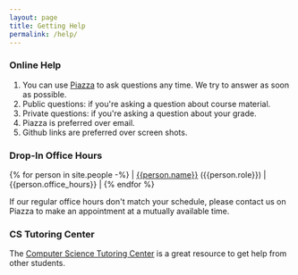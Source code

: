```yaml
---
layout: page
title: Getting Help
permalink: /help/
---
```


### Online Help
1. You can use [Piazza](https://www.cs.usfca.edu) to ask questions any time. We try to answer as soon as possible.
1. Public questions: if you're asking a question about course material.
1. Private questions: if you're asking a question about your grade.
1. Piazza is preferred over email.
1. Github links are preferred over screen shots.

### Drop-In Office Hours

{% for person in site.people -%}
| [{{person.name}}](mailto:{{person.email}}) ({{person.role}}) | {{person.office_hours}} |
{% endfor %}

If our regular office hours don't match your schedule, please contact us on Piazza to make an appointment at a mutually available time.

### CS Tutoring Center

The [Computer Science Tutoring Center](https://tutoringcenter.cs.usfca.edu/) is a great resource to get help from other students.
